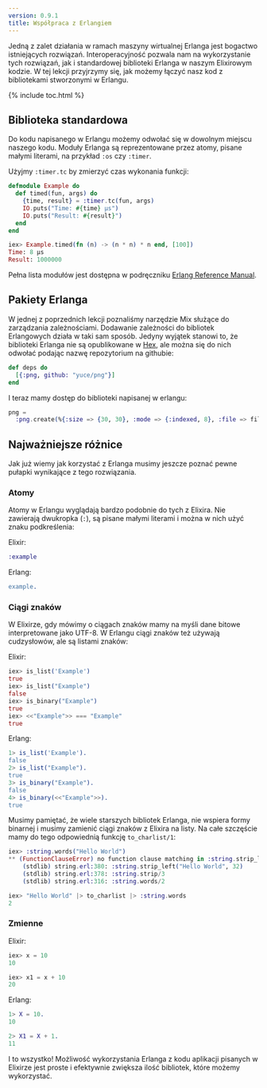 ```yaml
---
version: 0.9.1
title: Współpraca z Erlangiem
---
```


Jedną z zalet działania w ramach maszyny wirtualnej Erlanga jest bogactwo istniejących rozwiązań. Interoperacyjność pozwala nam na wykorzystanie tych rozwiązań, jak i standardowej biblioteki Erlanga w naszym Elixirowym kodzie. W tej lekcji przyjrzymy się, jak możemy łączyć nasz kod z bibliotekami stworzonymi w Erlangu.

{% include toc.html %}

## Biblioteka standardowa

Do kodu napisanego w Erlangu możemy odwołać się w dowolnym miejscu naszego kodu. Moduły Erlanga są reprezentowane przez atomy, pisane małymi literami, na przykład `:os` czy `:timer`.

Użyjmy `:timer.tc` by zmierzyć czas wykonania funkcji:

```elixir
defmodule Example do
  def timed(fun, args) do
    {time, result} = :timer.tc(fun, args)
    IO.puts("Time: #{time} μs")
    IO.puts("Result: #{result}")
  end
end

iex> Example.timed(fn (n) -> (n * n) * n end, [100])
Time: 8 μs
Result: 1000000
```

Pełna lista modułów jest dostępna w podręczniku [Erlang Reference Manual](http://erlang.org/doc/apps/stdlib/).

## Pakiety Erlanga

W jednej z poprzednich lekcji poznaliśmy narzędzie Mix służące do zarządzania zależnościami. Dodawanie zależności do bibliotek Erlangowych działa w taki sam sposób. Jedyny wyjątek stanowi to, że biblioteki Erlanga nie są opublikowane w [Hex](https://hex.pm), ale można się do nich odwołać podając nazwę repozytorium na githubie:


```elixir
def deps do
  [{:png, github: "yuce/png"}]
end
```

I teraz mamy dostęp do biblioteki napisanej w erlangu:

```elixir
png =
  :png.create(%{:size => {30, 30}, :mode => {:indexed, 8}, :file => file, :palette => palette})
```

## Najważniejsze różnice 

Jak już wiemy jak korzystać z Erlanga musimy jeszcze poznać pewne pułapki wynikające z tego rozwiązania.

### Atomy

Atomy w Erlangu wyglądają bardzo podobnie do tych z Elixira. Nie zawierają dwukropka (`:`), są pisane małymi literami i można w nich użyć znaku podkreślenia:

Elixir:

```elixir
:example
```

Erlang:

```erlang
example.
```

### Ciągi znaków

W Elixirze, gdy mówimy o ciągach znaków mamy na myśli dane bitowe interpretowane jako UTF-8. W Erlangu ciągi znaków też używają cudzysłowów, ale są listami znaków:

Elixir:

```elixir
iex> is_list('Example')
true
iex> is_list("Example")
false
iex> is_binary("Example")
true
iex> <<"Example">> === "Example"
true
```

Erlang:

```erlang
1> is_list('Example').
false
2> is_list("Example").
true
3> is_binary("Example").
false
4> is_binary(<<"Example">>).
true
```

Musimy pamiętać, że wiele starszych bibliotek Erlanga, nie wspiera formy binarnej i musimy zamienić ciągi znaków z Elixira na listy.  Na całe szczęście mamy do tego odpowiednią funkcję `to_charlist/1`:

```elixir
iex> :string.words("Hello World")
** (FunctionClauseError) no function clause matching in :string.strip_left/2
    (stdlib) string.erl:380: :string.strip_left("Hello World", 32)
    (stdlib) string.erl:378: :string.strip/3
    (stdlib) string.erl:316: :string.words/2

iex> "Hello World" |> to_charlist |> :string.words
2
```

### Zmienne

Elixir:

```elixir
iex> x = 10
10

iex> x1 = x + 10
20
```

Erlang:

```erlang
1> X = 10.
10

2> X1 = X + 1.
11
```

I to wszystko! Możliwość wykorzystania Erlanga z kodu aplikacji pisanych w Elixirze jest proste i efektywnie zwiększa ilość bibliotek, które możemy wykorzystać.
